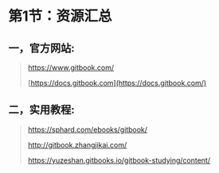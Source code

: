 # 第1节：资源汇总

## 一，官方网站:

> https://www.gitbook.com/
>
> [https://docs.gitbook.com](https://docs.gitbook.com/)

## 二，实用教程:

> https://sphard.com/ebooks/gitbook/
>
> <http://gitbook.zhangjikai.com/>
>
> https://yuzeshan.gitbooks.io/gitbook-studying/content/

